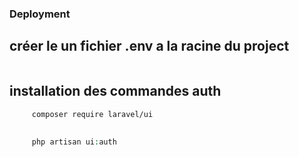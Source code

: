 ### Deployment

## créer le un fichier .env a la racine du project
```
```
## installation des commandes auth 
```bash
     composer require laravel/ui
```
##
```php 
     php artisan ui:auth
```
